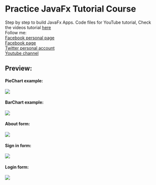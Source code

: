# Practice JavaFx Tutorial Course
Step by step to build JavaFx Apps. Code files for YouTube tutorial, Check the videos tutorial <a href="https://www.youtube.com/watch?v=FEN0xA_fuqs&list=PLd5-bvEurdb_Tg4t-G5SM5wlmEHjUpH8G">here</a>
<br />
Follow me:<br />
	<a href="https://www.facebook.com/GeekHouari" target="_blank">Facebook personal page</a><br />
	<a href="https://www.facebook.com/1Coding" target="_blank">Facebook page</a><br />
	<a href="https://www.twitter.com/HouariZegai" target="_blank">Twitter personal account</a><br />
	<a href="https://www.youtube.com/HouariZegai">Youtube channel</a>
	
## Preview:

#### PieChart example:
<img src="https://github.com/HouariZegai/JavaFxTutorial/blob/master/imagesPreview/pieChart.PNG" />

#### BarChart example:
<img src="https://github.com/HouariZegai/JavaFxTutorial/blob/master/imagesPreview/barChart.PNG" />

#### About form:
<img src="https://github.com/HouariZegai/JavaFxTutorial/blob/master/imagesPreview/about.PNG" />

#### Sign in form:
<img src="https://github.com/HouariZegai/JavaFxTutorial/blob/master/imagesPreview/SignIn.PNG" />

#### Login form:
<img src="https://github.com/HouariZegai/JavaFxTutorial/blob/master/imagesPreview/LoginForm.PNG" />
